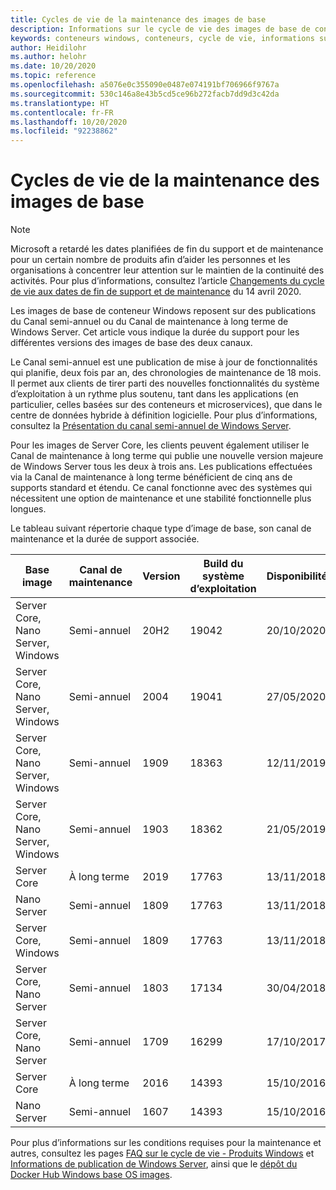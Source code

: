 ```yaml
---
title: Cycles de vie de la maintenance des images de base
description: Informations sur le cycle de vie des images de base de conteneur Windows.
keywords: conteneurs windows, conteneurs, cycle de vie, informations sur la publication, image de base, image de base de conteneur
author: Heidilohr
ms.author: helohr
ms.date: 10/20/2020
ms.topic: reference
ms.openlocfilehash: a5076e0c355090e0487e074191bf706966f9767a
ms.sourcegitcommit: 530c146a8e43b5cd5ce96b272facb7dd9d3c42da
ms.translationtype: HT
ms.contentlocale: fr-FR
ms.lasthandoff: 10/20/2020
ms.locfileid: "92238862"
---
```

# <a name="base-image-servicing-lifecycles"></a>Cycles de vie de la maintenance des images de base

> [!Note]
> Microsoft a retardé les dates planifiées de fin du support et de maintenance pour un certain nombre de produits afin d’aider les personnes et les organisations à concentrer leur attention sur le maintien de la continuité des activités. Pour plus d’informations, consultez l’article [Changements du cycle de vie aux dates de fin de support et de maintenance](https://support.microsoft.com/help/4557164/lifecycle-changes-to-end-of-support-and-servicing-dates) du 14 avril 2020.

Les images de base de conteneur Windows reposent sur des publications du Canal semi-annuel ou du Canal de maintenance à long terme de Windows Server. Cet article vous indique la durée du support pour les différentes versions des images de base des deux canaux.

Le Canal semi-annuel est une publication de mise à jour de fonctionnalités qui planifie, deux fois par an, des chronologies de maintenance de 18 mois. Il permet aux clients de tirer parti des nouvelles fonctionnalités du système d’exploitation à un rythme plus soutenu, tant dans les applications (en particulier, celles basées sur des conteneurs et microservices), que dans le centre de données hybride à définition logicielle. Pour plus d’informations, consultez la [Présentation du canal semi-annuel de Windows Server](/windows-server/get-started/semi-annual-channel-overview).

Pour les images de Server Core, les clients peuvent également utiliser le Canal de maintenance à long terme qui publie une nouvelle version majeure de Windows Server tous les deux à trois ans. Les publications effectuées via la Canal de maintenance à long terme bénéficient de cinq ans de supports standard et étendu. Ce canal fonctionne avec des systèmes qui nécessitent une option de maintenance et une stabilité fonctionnelle plus longues.

Le tableau suivant répertorie chaque type d’image de base, son canal de maintenance et la durée de support associée.

|Base image                       |Canal de maintenance|Version|Build du système d’exploitation|Disponibilité|Date de fin du support standard|Date de support étendue|
|---------------------------------|-----------------|-------|--------|------------|---------------------------|---------------------|
|Server Core, Nano Server, Windows|Semi-annuel      |20H2   |19042   |20/10/2020  |10/05/2022                 |NON APPLICABLE                  |
|Server Core, Nano Server, Windows|Semi-annuel      |2004   |19041   |27/05/2020  |14/12/2021                 |NON APPLICABLE                  |
|Server Core, Nano Server, Windows|Semi-annuel      |1909   |18363   |12/11/2019  |11/05/2021                 |NON APPLICABLE                  |
|Server Core, Nano Server, Windows|Semi-annuel      |1903   |18362   |21/05/2019  |08/12/2020                 |NON APPLICABLE                  |
|Server Core                      |À long terme        |2019   |17763   |13/11/2018  |09/01/2024                 |09/01/2029           |
|Nano Server                      |Semi-annuel      |1809   |17763   |13/11/2018  |09/01/2024                 |NON APPLICABLE                  |
|Server Core, Windows             |Semi-annuel      |1809   |17763   |13/11/2018  |10/11/2020                 |NON APPLICABLE                  |
|Server Core, Nano Server         |Semi-annuel      |1803   |17134   |30/04/2018  |12/11/2019                 |NON APPLICABLE                  |
|Server Core, Nano Server         |Semi-annuel      |1709   |16299   |17/10/2017  |09/04/2019                 |NON APPLICABLE                  |
|Server Core                      |À long terme        |2016   |14393   |15/10/2016  |11/01/2022                 |11/01/2027           |
|Nano Server                      |Semi-annuel      |1607   |14393   |15/10/2016  |10/09/2018                 |NON APPLICABLE                  |

Pour plus d’informations sur les conditions requises pour la maintenance et autres, consultez les pages [FAQ sur le cycle de vie - Produits Windows](https://support.microsoft.com/help/18581/lifecycle-faq-windows-products) et [Informations de publication de Windows Server](/windows-server/get-started/windows-server-release-info), ainsi que le [dépôt du Docker Hub Windows base OS images](https://hub.docker.com/_/microsoft-windows-base-os-images).

